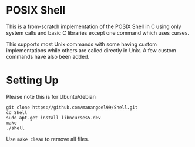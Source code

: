 POSIX Shell
=================
This is a from-scratch implementation of the POSIX Shell in C using only system calls and basic C libraries except one command which uses curses.

This supports most Unix commands with some having custom implementations while others are called directly in Unix. A few custom commands have also been added.

# Setting Up
Please note this is for Ubuntu/debian
```
git clone https://github.com/manangoel99/Shell.git
cd Shell
sudo apt-get install libncurses5-dev
make
./shell
```

Use ```make clean``` to remove all files.